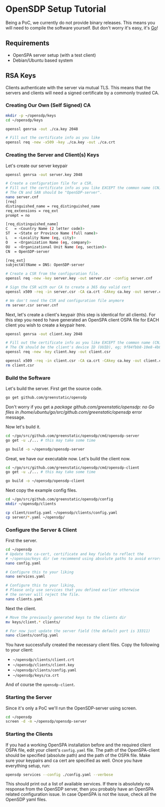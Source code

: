 # OpenSDP Setup Tutorial
Being a PoC, we currently do not provide binary releases.
This means you will need to compile the software yourself.
But don't worry it's easy, it's [Go](https://golang.org/)!

## Requirements
* OpenSPA server setup (with a test client)
* Debian/Ubuntu based system

## RSA Keys
Clients authenticate with the server via mutual TLS.
This means that the servers and clients will need a signed certificate by a commonly trusted CA.

### Creating Our Own (Self Signed) CA
```bash
mkdir -p ~/opensdp/keys
cd ~/opensdp/keys

openssl genrsa -out ./ca.key 2048

# Fill out the certificate info as you like
openssl req -new -x509 -key ./ca.key -out ./ca.crt
```

### Creating the Server and Client(s) Keys
Let's create our server keypair
```bash
openssl genrsa -out server.key 2048

# Create a configuration file for a CSR.
# Fill out the certificate info as you like EXCEPT the common name (CN) and the subjectAltName (SAN)!
# The CN and SAN should be "OpenSDP-server".
nano server.cnf
[req]
distinguished_name = req_distinguished_name
req_extensions = req_ext
prompt = no

[req_distinguished_name]
C   = <Country Name (2 letter code)>
ST  = <State or Province Name (full name)>
L   = <Locality Name (eg, city)>
O   = <Organization Name (eg, company)>
OU  = <Organizational Unit Name (eg, section)>
CN  = OpenSDP-server

[req_ext]
subjectAltName = DNS: OpenSDP-server

# Create a CSR from the configuration file.
openssl req -new -key server.key -out server.csr -config server.cnf

# Sign the CSR with our CA to create a 365 day valid cert
openssl x509 -req -in server.csr -CA ca.crt -CAkey ca.key -out server.crt -days 365 -CAcreateserial -extensions req_ext -extfile server.cnf

# We don't need the CSR and configuration file anymore
rm server.csr server.cnf
```

Next, let's create a client's keypair (this step is identical for all clients).
For this step you need to have generated an OpenSPA client OSPA file for EACH client you wish to create a keypair here.
```bash
openssl genrsa -out client.key 2048

# Fill out the certificate info as you like EXCEPT the common name (CN)!
# The CN should be the client's device ID (UUID), eg; 9f84fbb8-10e8-4b8a-abd2-bb91cbf484df.
openssl req -new -key client.key -out client.csr

openssl x509 -req -in client.csr -CA ca.crt -CAkey ca.key -out client.crt -days 365 -CAcreateserial
rm client.csr
```

### Build the Software
Let's build the server.
First get the source code.
````bash
go get github.com/greenstatic/opensdp
````
Don't worry if you get a *package github.com/greenstatic/opensdp: no Go files in /home/ubuntu/go/src/github.com/greenstatic/opensdp* error message.

Now let's build it.
```bash
cd ~/go/src/github.com/greenstatic/opensdp/cmd/opensdp-server
go get -u ./... # this may take some time

go build -o ~/opensdp/opensdp-server
```

Great, we have our executable now.
Let's build the client now.

```bash
cd ~/go/src/github.com/greenstatic/opensdp/cmd/opensdp-client
go get -u ./... # this may take some time

go build -o ~/opensdp/opensdp-client
```

Next copy the example config files.
```bash
cd ~/go/src/github.com/greenstatic/opensdp/config
mkdir ~/opensdp/clients

cp client/config.yaml ~/opensdp/clients/config.yaml
cp server/*.yaml ~/opensdp/
```

### Configure the Server & Client
First the server.
```bash
cd ~/opensdp
# Update the ca-cert, certificate and key fields to reflect the
# ~/openspa/keys dir (we recommend using absolute paths to avoid errors)
nano config.yaml

# Configure this to your liking
nano services.yaml 

# Configure this to your liking,
# Please only use services that you defined earlier otherwise
# the server will reject the file.
nano clients.yaml
```

Next the client.
```bash
# Move the previously generated keys to the clients dir
mv keys/client.* clients/

# For now just update the server field (the default port is 33311)
nano clients/config.yaml
```

You have successfully created the necessary client files.
Copy the following to your client:
* `~/opensdp/clients/client.crt`
* `~/opensdp/clients/client.key`
* `~/opensdp/clients/config.yaml`
* `~/opensdp/keys/ca.crt`

And of course the `opensdp-client`.

### Starting the Server
Since it's only a PoC we'll run the OpenSDP-server using screen.
```bash
cd ~/opensdp
screen -d -m ~/opensdp/opensdp-server
```

### Starting the Clients
If you had a working OpenSPA installation before and the required client OSPA file, edit your client's `config.yaml` file.
The path of the OpenSPA-client should be specified (absolute path) and the path of the OSPA file.
Make sure your keypairs and ca cert are specified as well.
Once you have everything setup, run:
````bash
opensdp services --config ./config.yaml --verbose
````
This should print out a list of available services.
If there is absolutely no response from the OpenSDP server, then you probably have an OpenSPA related configuration issue.
In case OpenSPA is not the issue, check all the OpenSDP yaml files.